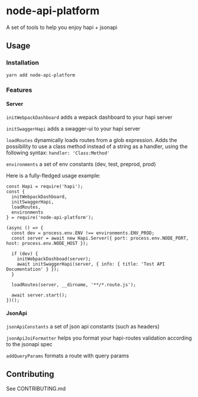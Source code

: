 # node-api-platform
A set of tools to help you enjoy hapi + jsonapi

## Usage

### Installation
```
yarn add node-api-platform
```

### Features

#### Server

`initWebpackDashboard` adds a wepack dashboard to your hapi server

`initSwaggerHapi` adds a swagger-ui to your hapi server

`loadRoutes` dynamically loads routes from a glob expression. 
Adds the possibility to use a class method instead of a string as a handler, using the following syntax: `handler: 'Class:Method'`

`environments` a set of env constants (dev, test, preprod, prod)

Here is a fully-fledged usage example:

```
const Hapi = require('hapi');
const {
  initWebpackDashboard,
  initSwaggerHapi,
  loadRoutes,
  environments
} = require('node-api-platform');

(async () => {
  const dev = process.env.ENV !== environments.ENV_PROD;
  const server = await new Hapi.Server({ port: process.env.NODE_PORT, host: process.env.NODE_HOST });

  if (dev) {
    initWebpackDashboad(server);
    await initSwaggerHapi(server, { info: { title: 'Test API Documentation' } });
  }

  loadRoutes(server, __dirname, '**/*.route.js');

  await server.start();
})();

```

#### JsonApi
`jsonApiConstants` a set of json api constants (such as headers)

`jsonApiJoiFormatter` helps you format your hapi-routes validation according to the jsonapi spec

`addQueryParams` formats a route with query params


## Contributing

See CONTRIBUTING.md
